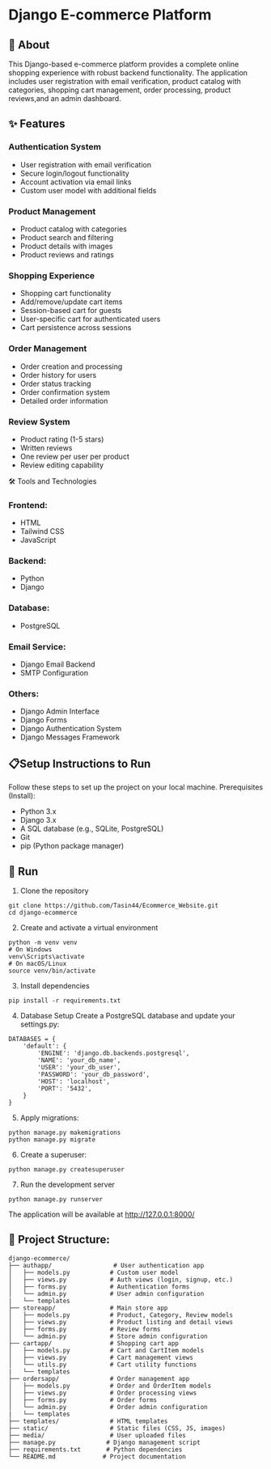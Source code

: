 # Django E-commerce Platform
## 📖 About
This Django-based e-commerce platform provides a complete online shopping experience with robust backend functionality. The application includes user registration with email verification, product catalog with categories, shopping cart management, order processing, product reviews,and an admin dashboard.
## ✨ Features

### Authentication System

* User registration with email verification
* Secure login/logout functionality
* Account activation via email links
* Custom user model with additional fields

### Product Management

* Product catalog with categories
* Product search and filtering
* Product details with images
* Product reviews and ratings

### Shopping Experience

* Shopping cart functionality
* Add/remove/update cart items
* Session-based cart for guests
* User-specific cart for authenticated users
* Cart persistence across sessions

### Order Management

* Order creation and processing
* Order history for users
* Order status tracking
* Order confirmation system
* Detailed order information

### Review System

* Product rating (1-5 stars)
* Written reviews
* One review per user per product
* Review editing capability

🛠️ Tools and Technologies

### Frontend:

* HTML
* Tailwind CSS
* JavaScript

### Backend:
* Python
* Django

### Database:
* PostgreSQL

### Email Service:

* Django Email Backend
* SMTP Configuration

### Others:

* Django Admin Interface
* Django Forms
* Django Authentication System
* Django Messages Framework


## 📋Setup Instructions to Run

Follow these steps to set up the project on your local machine.
Prerequisites (Install):
* Python 3.x
* Django 3.x
* A SQL database (e.g., SQLite, PostgreSQL)
* Git
* pip (Python package manager)

  
## 🚀 Run
1. Clone the repository
```
git clone https://github.com/Tasin44/Ecommerce_Website.git
cd django-ecommerce
```
2. Create and activate a virtual environment
```
python -m venv venv
# On Windows
venv\Scripts\activate
# On macOS/Linux
source venv/bin/activate

```
3. Install dependencies
```
pip install -r requirements.txt
```
4. Database Setup
Create a PostgreSQL database and update your settings.py:
```
DATABASES = {
    'default': {
        'ENGINE': 'django.db.backends.postgresql',
        'NAME': 'your_db_name',
        'USER': 'your_db_user',
        'PASSWORD': 'your_db_password',
        'HOST': 'localhost',
        'PORT': '5432',
    }
}
```
5. Apply migrations:
```
python manage.py makemigrations
python manage.py migrate
```
6. Create a superuser:
```
python manage.py createsuperuser
```
7. Run the development server
```
python manage.py runserver
```
The application will be available at http://127.0.0.1:8000/

## 📁 Project Structure:
```
django-ecommerce/
├── authapp/                 # User authentication app
│   ├── models.py           # Custom user model
│   ├── views.py            # Auth views (login, signup, etc.)
│   ├── forms.py            # Authentication forms
│   └── admin.py            # User admin configuration
|   └── templates            
├── storeapp/               # Main store app
│   ├── models.py           # Product, Category, Review models
│   ├── views.py            # Product listing and detail views
│   ├── forms.py            # Review forms
│   └── admin.py            # Store admin configuration
├── cartapp/                # Shopping cart app
│   ├── models.py           # Cart and CartItem models
│   ├── views.py            # Cart management views
│   └── utils.py            # Cart utility functions
|   └── templates 
├── ordersapp/              # Order management app
│   ├── models.py           # Order and OrderItem models
│   ├── views.py            # Order processing views
│   ├── forms.py            # Order forms
│   └── admin.py            # Order admin configuration
|   └── templates 
├── templates/              # HTML templates
├── static/                 # Static files (CSS, JS, images)
├── media/                  # User uploaded files
├── manage.py              # Django management script
├── requirements.txt       # Python dependencies
└── README.md             # Project documentation
```
